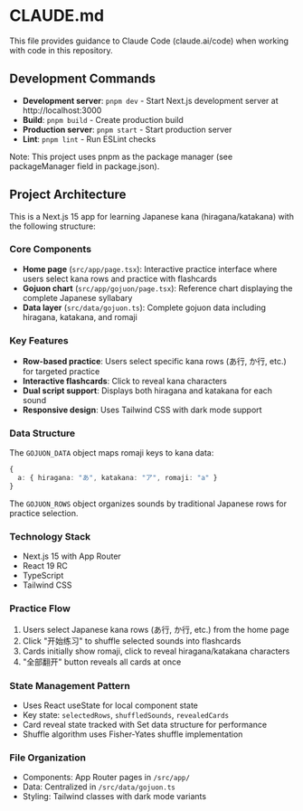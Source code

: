 # CLAUDE.md

This file provides guidance to Claude Code (claude.ai/code) when working with code in this repository.

## Development Commands

- **Development server**: `pnpm dev` - Start Next.js development server at http://localhost:3000
- **Build**: `pnpm build` - Create production build
- **Production server**: `pnpm start` - Start production server
- **Lint**: `pnpm lint` - Run ESLint checks

Note: This project uses pnpm as the package manager (see packageManager field in package.json).

## Project Architecture

This is a Next.js 15 app for learning Japanese kana (hiragana/katakana) with the following structure:

### Core Components
- **Home page** (`src/app/page.tsx`): Interactive practice interface where users select kana rows and practice with flashcards
- **Gojuon chart** (`src/app/gojuon/page.tsx`): Reference chart displaying the complete Japanese syllabary
- **Data layer** (`src/data/gojuon.ts`): Complete gojuon data including hiragana, katakana, and romaji

### Key Features
- **Row-based practice**: Users select specific kana rows (あ行, か行, etc.) for targeted practice
- **Interactive flashcards**: Click to reveal kana characters
- **Dual script support**: Displays both hiragana and katakana for each sound
- **Responsive design**: Uses Tailwind CSS with dark mode support

### Data Structure
The `GOJUON_DATA` object maps romaji keys to kana data:
```typescript
{
  a: { hiragana: "あ", katakana: "ア", romaji: "a" }
}
```

The `GOJUON_ROWS` object organizes sounds by traditional Japanese rows for practice selection.

### Technology Stack
- Next.js 15 with App Router
- React 19 RC
- TypeScript
- Tailwind CSS

### Practice Flow
1. Users select Japanese kana rows (あ行, か行, etc.) from the home page
2. Click "开始练习" to shuffle selected sounds into flashcards
3. Cards initially show romaji, click to reveal hiragana/katakana characters
4. "全部翻开" button reveals all cards at once

### State Management Pattern
- Uses React useState for local component state
- Key state: `selectedRows`, `shuffledSounds`, `revealedCards`
- Card reveal state tracked with Set data structure for performance
- Shuffle algorithm uses Fisher-Yates shuffle implementation

### File Organization
- Components: App Router pages in `/src/app/`
- Data: Centralized in `/src/data/gojuon.ts`
- Styling: Tailwind classes with dark mode variants